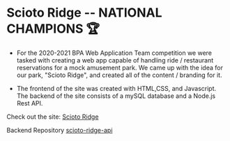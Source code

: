 # Scioto Ridge -- NATIONAL CHAMPIONS 🏆

- For the 2020-2021 BPA Web Application Team competition we were tasked with creating a web app capable of handling ride / restaurant reservations for a mock amusement park. We came up with the idea for our park, "Scioto Ridge", and created all of the content / branding for it. 

- The frontend of the site was created with HTML,CSS, and Javascript. The backend of the site consists of a mySQL database and a Node.js Rest API.


Check out the site: [Scioto Ridge](https://efctsmultimedians.com/webapp)

Backend Repository [scioto-ridge-api](https://github.com/garrett-c714/scioto-ridge-api)
